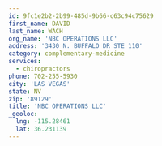 ```yaml
---
id: 9fc1e2b2-2b99-485d-9b66-c63c94c75629
first_name: DAVID
last_name: WACH
org_name: 'NBC OPERATIONS LLC'
address: '3430 N. BUFFALO DR STE 110'
category: complementary-medicine
services:
  - chiropractors
phone: 702-255-5930
city: 'LAS VEGAS'
state: NV
zip: '89129'
title: 'NBC OPERATIONS LLC'
_geoloc:
  lng: -115.28461
  lat: 36.231139
---
```

